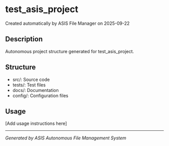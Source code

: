 # test_asis_project

Created automatically by ASIS File Manager on 2025-09-22

## Description
Autonomous project structure generated for test_asis_project.

## Structure
- src/: Source code
- tests/: Test files  
- docs/: Documentation
- config/: Configuration files

## Usage
[Add usage instructions here]

---
*Generated by ASIS Autonomous File Management System*
